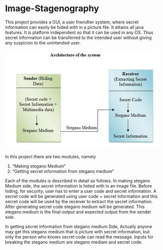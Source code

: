 # Image-Stagenography
This project provides a GUI, a user friendlier system, where secret information can easily be hided with in a picture file. It attains all java features. It is platform independent so that it can be used in any OS. Thus secret information can be transferred to the intended user without giving any suspicion to the unintended user.

![](arc.JPG)

In this project there are two modules, namely

1.	“Making stegano Medium”
2.	“Getting secret information from stegano medium”

Each of the modules is described in detail as follows. 
In making stegano Medium side, the secret information is hided with in an image file. Before hiding, for security, user has to enter a user code and secret information. A secret code will be generated using user code + secret information and this secret code will be used by the receiver to extract the secret information. After generating secret code stegano medium will be generated. This stegano medium is the final output and expected output from the sender side.

In getting secret information from stegano medium Side, Actually anyone may get this stegano medium that is picture with secret information, but only the person who knows secret code can read the message. Inputs for breaking the stegano medium are stegano mediam and secret code.
